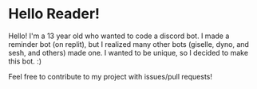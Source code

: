 # Hello Reader!

Hello! I'm a 13 year old who wanted to code a discord bot. I made a reminder bot (on replit), but I realized many other bots (giselle, dyno, and sesh, and others) made one.
I wanted to be unique, so I decided to make this bot. :)

Feel free to contribute to my project with issues/pull requests!


